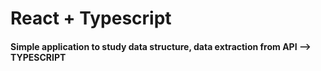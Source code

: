 # React + Typescript 

#### Simple application to study data structure, data extraction from API --> TYPESCRIPT
